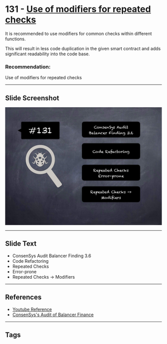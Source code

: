 
# 131 - [Use of modifiers for repeated checks](./Use%20of%20modifiers%20for%20repeated%20checks.md)

It is recommended to use modifiers for common checks within different functions. 

This will result in less code duplication in the given smart contract and adds significant readability into the code base.
### Recommendation:
Use of modifiers for repeated checks
___
## Slide Screenshot
![131.jpg](../../images/8.%20Audit%20Findings%20201/131.jpg)
___
## Slide Text
- ConsenSys Audit Balancer Finding 3.6
- Code Refactoring
- Repeated Checks
- Error-prone
- Repeated Checks -> Modifiers
___
## References
- [Youtube Reference](https://youtu.be/yphqu2N35X4?t=597)
- [ConsenSys's Audit of Balancer Finance](https://consensys.net/diligence/audits/2020/05/balancer-finance/#use-of-modifiers-for-repeated-checks)
___
## Tags
